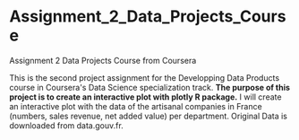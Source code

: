 # Assignment_2_Data_Projects_Course
Assignment 2 Data Projects Course from Coursera

This is the second project assignment for the Developping Data Products course in Coursera's Data Science specialization track. **The purpose of this project is to create an interactive plot with plotly R package.** I will create an interactive plot with the data of the artisanal companies in France (numbers, sales revenue, net added value) per department. Original Data is downloaded from data.gouv.fr.
